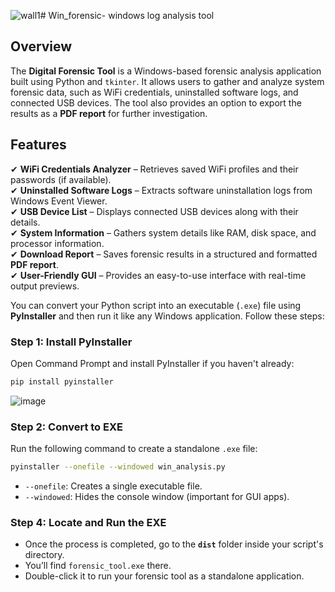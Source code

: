 ![wall1](https://github.com/user-attachments/assets/fc8678e0-55fe-4933-9c9d-92eb8351ff40)# Win_forensic-
windows log analysis tool

## Overview  
The **Digital Forensic Tool** is a Windows-based forensic analysis application built using Python and `tkinter`. It allows users to gather and analyze system forensic data, such as WiFi credentials, uninstalled software logs, and connected USB devices. The tool also provides an option to export the results as a **PDF report** for further investigation.  

## Features  
✔ **WiFi Credentials Analyzer** – Retrieves saved WiFi profiles and their passwords (if available).  
✔ **Uninstalled Software Logs** – Extracts software uninstallation logs from Windows Event Viewer.  
✔ **USB Device List** – Displays connected USB devices along with their details.  
✔ **System Information** – Gathers system details like RAM, disk space, and processor information.  
✔ **Download Report** – Saves forensic results in a structured and formatted **PDF report**.  
✔ **User-Friendly GUI** – Provides an easy-to-use interface with real-time output previews.  


You can convert your Python script into an executable (`.exe`) file using **PyInstaller** and then run it like any Windows application. Follow these steps:

### **Step 1: Install PyInstaller**  
Open Command Prompt and install PyInstaller if you haven't already:  
```bash
pip install pyinstaller
```
![image](https://github.com/user-attachments/assets/8bb3fc35-0d75-46b8-990e-1cf9909535ea)



### **Step 2: Convert to EXE**  
Run the following command to create a standalone `.exe` file:  
```bash
pyinstaller --onefile --windowed win_analysis.py
```
- `--onefile`: Creates a single executable file.  
- `--windowed`: Hides the console window (important for GUI apps).  

### **Step 4: Locate and Run the EXE**  
- Once the process is completed, go to the **`dist`** folder inside your script's directory.  
- You’ll find `forensic_tool.exe` there.  
- Double-click it to run your forensic tool as a standalone application.  


